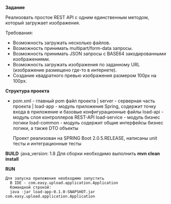 **Задание**

Реализовать простое REST API с одним единственным методом, который загружает изображения.

Требования:
- Возможность загружать несколько файлов.
- Возможность принимать multipart/form-data запросы.
- Возможность принимать JSON запросы с BASE64 закодированными изображениями.
- Возможность загружать изображения по заданному URL (изображение размещено где-то в интернете).
- Создание квадратного превью изображения размером 100px на 100px.


**Структура проекта**

- pom.xml - главный pom файл проекта
  |
  server - серверная часть проекта
    |
    load-app - модуль приложения Spring, содержит точку входа в приложение и базовые конфигурационные файлы
    load-api - модуль слоя контроллеров REST-API
    load-service - модуль бизнес логики
    load-common - модуль содержит общие интерфейсы бизнес логики, а также DTO объекты

  Проект реализован на SPRING Boot 2.0.5.RELEASE, написаны unit тесты и интеграционные тесты

**BUILD**
   :java_version: 1.8
    Для сборки необходимо выполнить **mvn clean install**

**RUN**

    Для запуска приложения необходимо запустить
      В IDE - com.easy.upload.application.Application
      Командной строкой:
      java -jar load-app-0.1.0-SNAPSHOT.jar com.easy.upload.application.Application





